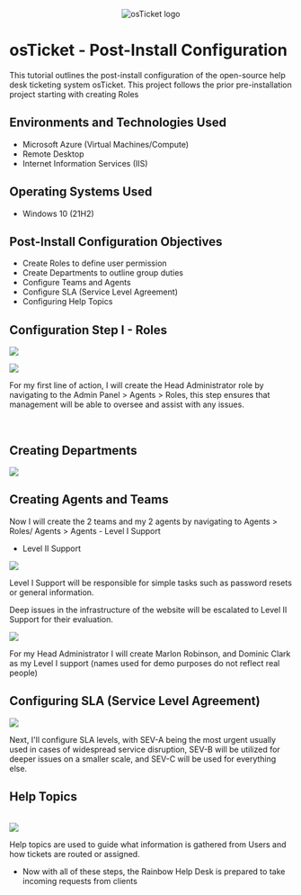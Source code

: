 <p align="center">
<img src="https://i.imgur.com/Clzj7Xs.png" alt="osTicket logo"/>
</p>

<h1>osTicket - Post-Install Configuration</h1>
This tutorial outlines the post-install configuration of the open-source help desk ticketing system osTicket. This project follows the prior pre-installation project starting with creating Roles<br />

<h2>Environments and Technologies Used</h2>

- Microsoft Azure (Virtual Machines/Compute)
- Remote Desktop
- Internet Information Services (IIS)

<h2>Operating Systems Used </h2>

- Windows 10</b> (21H2)

<h2>Post-Install Configuration Objectives</h2>

- Create Roles to define user permission
- Create Departments to outline group duties
- Configure Teams and Agents
- Configure SLA (Service Level Agreement)
- Configuring Help Topics

<h2>Configuration Step I - Roles</h2>

<p>
<img src="https://cdn.discordapp.com/attachments/677756436784218132/1095610767174275103/image.png"/>
</p>
<img src="https://cdn.discordapp.com/attachments/677756436784218132/1095415792490795088/image.png"/>
</p>
<p>
For my first line of action, I will create the Head Administrator role by navigating to the Admin Panel > Agents > Roles, this step ensures that management will be able to oversee and assist with any issues.
</p>
<br />

<p>
<h2>Creating Departments</h2>
<img src="https://cdn.discordapp.com/attachments/677756436784218132/1095419436082667580/image.png"/>
<p>
<h2>Creating Agents and Teams</h2>
Now I will create the 2 teams and my 2 agents by navigating to Agents > Roles/ Agents > Agents
- Level I Support

- Level II Support
</p>
<img src="https://cdn.discordapp.com/attachments/677756436784218132/1095419877147299920/image.png"/>
</p>
<p>
Level I Support will be responsible for simple tasks such as password resets or general information. 

Deep issues in the infrastructure of the website will be escalated to Level II Support for their evaluation.
</p>
<img src="https://cdn.discordapp.com/attachments/677756436784218132/1095421033554657391/image.png"/>

For my Head Administrator I will create Marlon Robinson, and Dominic Clark as my Level I support (names used for demo purposes do not reflect real people)


<p>
<h2>Configuring SLA (Service Level Agreement)</h2>
<p>
<img src="https://cdn.discordapp.com/attachments/677756436784218132/1095422542707167372/image.png"/>

</p>
<p>
Next, I'll configure SLA levels, with SEV-A being the most urgent usually used in cases of widespread service disruption, SEV-B will be utilized for deeper issues on a smaller scale, and SEV-C will be used for everything else.
</p>
<h2>Help Topics</h2>
<br />
<img src="https://cdn.discordapp.com/attachments/677756436784218132/1095430358037712907/image.png"/>
</p>
Help topics are used to guide what information is gathered from Users and how tickets are routed or assigned.

- Now with all of these steps, the Rainbow Help Desk is prepared to take incoming requests from clients 
